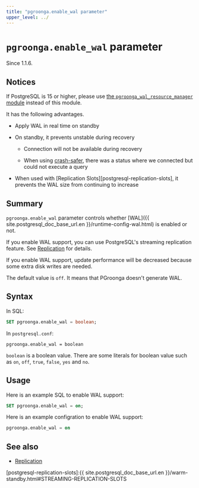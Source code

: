 ```yaml
---
title: "pgroonga.enable_wal parameter"
upper_level: ../
---
```


# `pgroonga.enable_wal` parameter

Since 1.1.6.

## Notices

If PostgreSQL is 15 or higher, please use [the `pgroonga_wal_resource_manager` module][pgroonga-wal-resource-manager] instead of this module.

It has the following advantages.

* Apply WAL in real time on standby

* On standby, it prevents unstable during recovery

  * Connection will not be available during recovery

  * When using [crash-safer][pgroonga-crash-safer], there was a status where we connected but could not execute a query

* When used with [Replication Slots][postgresql-replication-slots], it prevents the WAL size from continuing to increase

## Summary

`pgroonga.enable_wal` parameter controls whether [WAL]({{ site.postgresql_doc_base_url.en }}/runtime-config-wal.html) is enabled or not.

If you enable WAL support, you can use PostgreSQL's streaming replication feature. See [Replication](../replication.html) for details.

If you enable WAL support, update performance will be decreased because some extra disk writes are needed.

The default value is `off`. It means that PGroonga doesn't generate WAL.

## Syntax

In SQL:

```sql
SET pgroonga.enable_wal = boolean;
```

In `postgresql.conf`:

```text
pgroonga.enable_wal = boolean
```

`boolean` is a boolean value. There are some literals for boolean value such as `on`, `off`, `true`, `false`, `yes` and `no`.

## Usage

Here is an example SQL to enable WAL support:

```sql
SET pgroonga.enable_wal = on;
```

Here is an example configration to enable WAL support:

```sql
pgroonga.enable_wal = on
```

## See also

  * [Replication](../replication.html)

[postgresql-replication-slots]:{{ site.postgresql_doc_base_url.en }}/warm-standby.html#STREAMING-REPLICATION-SLOTS

[pgroonga-crash-safer]:../reference/modules/pgroonga-crash-safer.html

[pgroonga-wal-resource-manager]:../modules/pgroonga-wal-resource-manager.html
